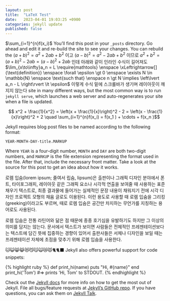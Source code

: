 ```yaml
---
layout: post
title:  "LaTeX Test"
date:   2023-04-01 19:03:25 +0900
categories: jekyll update
published: false
---
```

$\sum_{i=1}^{n}f(x_i)$ You’ll find this post in your `_posts` directory. Go ahead and edit it and re-build the site to see your changes. You can rebuild the $(a+b)^2 = a^2 + 2ab + b^2$ 이고 $(a-b)^2 = a^2 - 2ab + b^2$ 이므로 $a^2 + b^2 = (a+b)^2 - 2ab = (a-b)^2 + 2ab$ 인데 아래와 같이 인라인 수식이 길어져도 $\lim_{x\to\infty}a_n = L \require{mathtools} \enspace \xLeftrightarrow[]{\text{definition}} \enspace \forall \epsilon \gt 0 \enspace \exists N \in \mathbb{N} \enspace \text{such that} \enspace n \gt N \implies \left\lvert a_n - L \right\rvert \lt \epsilon$ 이렇게 수식 밑에 스크롤바가 생기며 레이아웃이 깨지지 않는다 site in many different ways, but the most common way is to run `jekyll serve`, which launches a web server and auto-regenerates your site when a file is updated.

$$ x^2 + \frac{1}{x^2} = \left(x + \frac{1}{x}\right)^2 - 2 = \left(x - \frac{1}{x}\right)^2 + 2 \quad \sum_{i=1}^{n}f(x_i) = f(x_1 ) + \cdots + f(x_n )$$

Jekyll requires blog post files to be named according to the following format:

`YEAR-MONTH-DAY-title.MARKUP`

Where `YEAR` is a four-digit number, `MONTH` and `DAY` are both two-digit numbers, and `MARKUP` is the file extension representing the format used in the file. After that, include the necessary front matter. Take a look at the source for this post to get an idea about how it works.

로렘 입숨(lorem ipsum; 줄여서 립숨, lipsum)은 출판이나 그래픽 디자인 분야에서 폰트, 타이포그래피, 레이아웃 같은 그래픽 요소나 시각적 연출을 보여줄 때 사용하는 표준 채우기 텍스트로, 최종 결과물에 들어가는 실제적인 문장 내용이 채워지기 전에 시각 디자인 프로젝트 모형의 채움 글로도 이용된다. 이런 용도로 사용할 때 로렘 입숨을 그리킹(greeking)이라고도 부르며, 때로 로렘 입숨은 공간만 차지하는 무언가를 지칭하는 용어로도 사용된다.

로렘 입숨은 전통 라틴어와 닮은 점 때문에 종종 호기심을 유발하기도 하지만 그 이상의 의미를 담지는 않는다. 문서에서 텍스트가 보이면 사람들은 전체적인 프레젠테이션보다는 텍스트에 담긴 뜻에 집중하는 경향이 있어서 출판사들은 서체나 디자인을 보일 때는 프레젠테이션 자체에 초점을 맞추기 위해 로렘 입숨을 사용한다.

🐱😺😸😹😻😼😽🙀😿😾🐈🐈‍⬛ Jekyll also offers powerful support for code snippets:

{% highlight ruby %}
def print_hi(name)
  puts "Hi, #{name}"
end
print_hi('Tom')
#=> prints 'Hi, Tom' to STDOUT.
{% endhighlight %}

Check out the [Jekyll docs][jekyll-docs] for more info on how to get the most out of Jekyll. File all bugs/feature requests at [Jekyll’s GitHub repo][jekyll-gh]. If you have questions, you can ask them on [Jekyll Talk][jekyll-talk].

[jekyll-docs]: https://jekyllrb.com/docs/home
[jekyll-gh]:   https://github.com/jekyll/jekyll
[jekyll-talk]: https://talk.jekyllrb.com/
